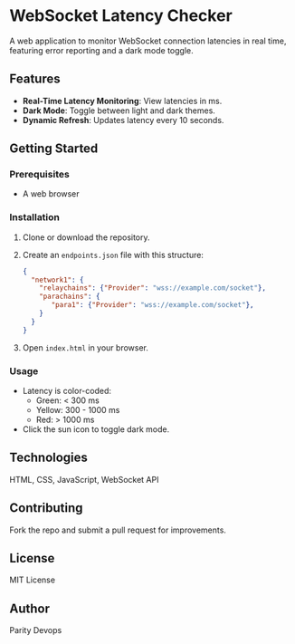 
# WebSocket Latency Checker

A web application to monitor WebSocket connection latencies in real time, featuring error reporting and a dark mode toggle.

## Features

- **Real-Time Latency Monitoring**: View latencies in ms.
- **Dark Mode**: Toggle between light and dark themes.
- **Dynamic Refresh**: Updates latency every 10 seconds.
  
## Getting Started

### Prerequisites

- A web browser

### Installation

1. Clone or download the repository.
2. Create an `endpoints.json` file with this structure:

   ```json
   {
     "network1": {
       "relaychains": {"Provider": "wss://example.com/socket"},
       "parachains": {
          "para1": {"Provider": "wss://example.com/socket"},
       }
     }
   }
   ```

3. Open `index.html` in your browser.

### Usage

- Latency is color-coded:
  - Green: < 300 ms
  - Yellow: 300 - 1000 ms
  - Red: > 1000 ms
- Click the sun icon to toggle dark mode.

## Technologies

HTML, CSS, JavaScript, WebSocket API

## Contributing

Fork the repo and submit a pull request for improvements.

## License

MIT License

## Author

Parity Devops
